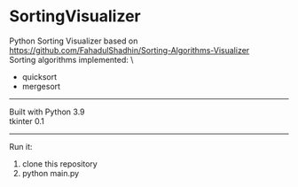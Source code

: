 # SortingVisualizer
Python Sorting Visualizer based on https://github.com/FahadulShadhin/Sorting-Algorithms-Visualizer \
Sorting algorithms implemented: \
- quicksort 
- mergesort 

___

Built with 
Python 3.9 \
tkinter 0.1 

___

Run it:
1. clone this repository
2. python main.py
